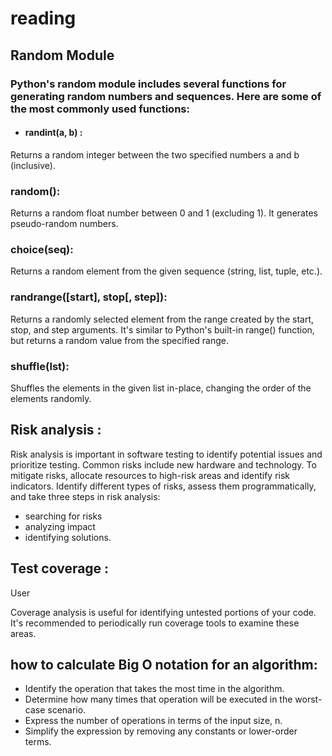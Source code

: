 # reading

## Random Module

### Python's random module includes several functions for generating random numbers and sequences. Here are some of the most commonly used functions:
- #### randint(a, b) : 
Returns a random integer between the two specified numbers a and b (inclusive).

### random(): 
Returns a random float number between 0 and 1 (excluding 1). It generates pseudo-random numbers.

### choice(seq): 
Returns a random element from the given sequence (string, list, tuple, etc.).

### randrange([start], stop[, step]):
 Returns a randomly selected element from the range created by the start, stop, and step arguments. It's similar to Python's built-in range() function, but returns a random value from the specified range.

### shuffle(lst):
 Shuffles the elements in the given list in-place, changing the order of the elements randomly.


## Risk analysis :
Risk analysis is important in software testing to identify potential issues and prioritize testing. Common risks include new hardware and technology. To mitigate risks, allocate resources to high-risk areas and identify risk indicators. Identify different types of risks, assess them programmatically, and take three steps in risk analysis: 
- searching for risks
- analyzing impact
- identifying solutions.

## Test coverage :
User

Coverage analysis is useful for identifying untested portions of your code. It's recommended to periodically run coverage tools to examine these areas.

## how to calculate Big O notation for an algorithm:

- Identify the operation that takes the most time in the algorithm.
- Determine how many times that operation will be executed in the worst-case scenario.
- Express the number of operations in terms of the input size, n.
-  Simplify the expression by removing any constants or lower-order terms.